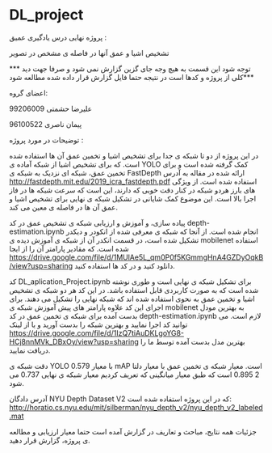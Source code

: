 # DL_project
پروژه نهایی درس یادگیری عمیق :

تشخیص اشیا و عمق آنها در فاصله ی مشخص در تصویر

*** توجه شود این قسمت به هیچ وجه جای گزین گزارش نمی شود و صرفا جهت دید کلی از پروژه و کدها است در نتیجه حتما فایل گزارش قرار داده شده مطالعه شود***

اعضای گروه:

علیرضا حشمتی 99206009

پیمان ناصری 96100522

توضیحات در مورد پروژه :

در این پروژه از دو تا شبکه ی جدا برای تشخیص اشیا و تخمین عمق آن ها استفاده شده است. که برای تشخیص اشیا از شبکه آماده ی
YOLO
کمک گرفته شده است و برای تخمین عمق، شبکه ای نزدیک به شبکه ی 
FastDepth
ارائه شده در مقاله به آدرس 
http://fastdepth.mit.edu/2019_icra_fastdepth.pdf 
استفاده شده است. از ویژگی های بارز هردو شبکه در کنار دقت خوبی که دارند، این است که سرعت شبکه ها در فاز اجرا بالا است. این موضوع کمک شایانی در تشکیل شبکه ی نهایی
برای تشخیص اشیا و عمق آن ها در فاصله ی معین می کند.

 پیاده سازی، و آموزش و ارزیابی شبکه ی تشخیص عمق در کد
 depth-estimation.ipynb 
 انجام شده است. از آنجا که شبکه ی معرفی شده از انکودر و دیکدر تشکیل شده است، در قسمت انکدر آن از شبکه ی آموزش دیده ی
 mobilenet
 استفاده شده است. که مقادیر پارامتر آن را از  ایجا
 https://drive.google.com/file/d/1MUlAe5L_qm0P0f5KGmmgHnA4GZDyOqkB/view?usp=sharing
 دانلود کنید و در کد ها استفاده کنید. 

کد 
DL_aplication_Project.ipynb 
برای تشکیل شبکه ی نهایی است و طوری نوشته شده است که به صورت کاربردی قابل استفاده باشد. در این کد هر دو شبکه ی تشخیص  اشیا و تخمین عمق به نحوی استفاده شده اند
که شبکه نهایی را تشکیل می دهند. برای اجرای این کد علاوه پارامتر های پیش آموزش شبکه ی 
mobilenet 
به بهترین مودل بدست آمده برای شبکه ی تخمین عمق در کد 
 depth-estimation.ipynb 
لازم است. می توانید کد اجرا نمایید و بهترین شبکه را بدست آورید و یا از لینک 
https://drive.google.com/file/d/1IzQ7tiAuDKLgoYG8-HCj8nnMVk_DBxOy/view?usp=sharing
بهترین مدل بدست آمده توسط ما را دریافت نمایید.

دقت شبکه ی
YOLO
با معیار 
0.579
mAP
است. معیار شبکه ی تخمین عمق با معیار دلتا 2
0.895
است که طبق معیار میانگینی که تعریف کردیم معیار شبکه ی نهایی 0.737 می شود.

آدرس دادگان 
NYU Depth Dataset V2
که در این پروژه استفاده شده است:
http://horatio.cs.nyu.edu/mit/silberman/nyu_depth_v2/nyu_depth_v2_labeled.mat

جزئیات همه نتایج، مباحث و تعاریف در گزارش آمده است حتما معیار ارزیابی و مطالعه ی پروژه، گزارش قرار دهید.


